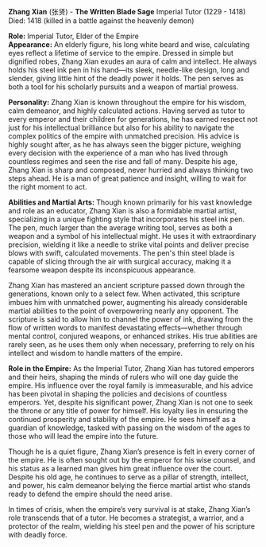 **Zhang Xian** (张贤) - **The Written Blade Sage**
Imperial Tutor (1229 - 1418)
Died: 1418 (killed in a battle against the heavenly demon)

**Role:** Imperial Tutor, Elder of the Empire  
**Appearance:** An elderly figure, his long white beard and wise, calculating eyes reflect a lifetime of service to the empire. Dressed in simple but dignified robes, Zhang Xian exudes an aura of calm and intellect. He always holds his steel ink pen in his hand—its sleek, needle-like design, long and slender, giving little hint of the deadly power it holds. The pen serves as both a tool for his scholarly pursuits and a weapon of martial prowess.

**Personality:** Zhang Xian is known throughout the empire for his wisdom, calm demeanor, and highly calculated actions. Having served as tutor to every emperor and their children for generations, he has earned respect not just for his intellectual brilliance but also for his ability to navigate the complex politics of the empire with unmatched precision. His advice is highly sought after, as he has always seen the bigger picture, weighing every decision with the experience of a man who has lived through countless regimes and seen the rise and fall of many. Despite his age, Zhang Xian is sharp and composed, never hurried and always thinking two steps ahead. He is a man of great patience and insight, willing to wait for the right moment to act.

**Abilities and Martial Arts:** Though known primarily for his vast knowledge and role as an educator, Zhang Xian is also a formidable martial artist, specializing in a unique fighting style that incorporates his steel ink pen. The pen, much larger than the average writing tool, serves as both a weapon and a symbol of his intellectual might. He uses it with extraordinary precision, wielding it like a needle to strike vital points and deliver precise blows with swift, calculated movements. The pen's thin steel blade is capable of slicing through the air with surgical accuracy, making it a fearsome weapon despite its inconspicuous appearance.

Zhang Xian has mastered an ancient scripture passed down through the generations, known only to a select few. When activated, this scripture imbues him with unmatched power, augmenting his already considerable martial abilities to the point of overpowering nearly any opponent. The scripture is said to allow him to channel the power of ink, drawing from the flow of written words to manifest devastating effects—whether through mental control, conjured weapons, or enhanced strikes. His true abilities are rarely seen, as he uses them only when necessary, preferring to rely on his intellect and wisdom to handle matters of the empire.

**Role in the Empire:** As the Imperial Tutor, Zhang Xian has tutored emperors and their heirs, shaping the minds of rulers who will one day guide the empire. His influence over the royal family is immeasurable, and his advice has been pivotal in shaping the policies and decisions of countless emperors. Yet, despite his significant power, Zhang Xian is not one to seek the throne or any title of power for himself. His loyalty lies in ensuring the continued prosperity and stability of the empire. He sees himself as a guardian of knowledge, tasked with passing on the wisdom of the ages to those who will lead the empire into the future.

Though he is a quiet figure, Zhang Xian’s presence is felt in every corner of the empire. He is often sought out by the emperor for his wise counsel, and his status as a learned man gives him great influence over the court. Despite his old age, he continues to serve as a pillar of strength, intellect, and power, his calm demeanor belying the fierce martial artist who stands ready to defend the empire should the need arise.

In times of crisis, when the empire’s very survival is at stake, Zhang Xian’s role transcends that of a tutor. He becomes a strategist, a warrior, and a protector of the realm, wielding his steel pen and the power of his scripture with deadly force.
